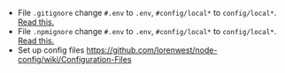 
- File `.gitignore` change `#.env` to `.env`, `#config/local*` to `config/local*`.
[Read this.](https://github.com/bkeepers/dotenv#should-i-commit-my-env-file)
- File `.npmignore` change `#.env` to `.env`, `#config/local*` to `config/local*`.
[Read this.](https://github.com/bkeepers/dotenv#should-i-commit-my-env-file)
- Set up config files https://github.com/lorenwest/node-config/wiki/Configuration-Files
